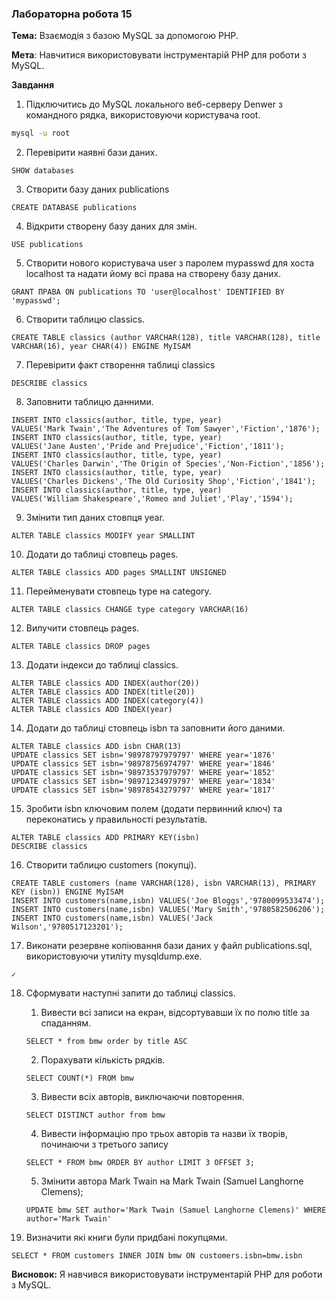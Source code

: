 ### Лабораторна робота 15

**Тема:** Взаємодія з базою MySQL за допомогою PHP.

**Мета**: Навчитися використовувати інструментарій PHP для роботи з MySQL.

**Завдання**

1. Підключитись до MySQL локального веб-серверу Denwer з командного рядка, використовуючи користувача root. 

```bash
mysql -u root
```

2. Перевірити наявні бази даних.

```mysql
SHOW databases
```

3. Створити базу даних publications

```mysql
CREATE DATABASE publications
```

4. Відкрити створену базу даних для змін.

```mysql
USE publications
```

5. Створити нового користувача user з паролем mypasswd для хоста localhost та надати йому всі права на створену базу даних.

```mysql
GRANT ПРАВА ON publications TO 'user@localhost' IDENTIFIED BY 'mypasswd';
```

6. Створити таблицю classics.

```mysql
CREATE TABLE classics (author VARCHAR(128), title VARCHAR(128), title VARCHAR(16), year CHAR(4)) ENGINE MyISAM
```

7. Перевірити факт створення таблиці classics

```mysql
DESCRIBE classics
```

8. Заповнити таблицю данними. 

```mysql
INSERT INTO classics(author, title, type, year)
VALUES('Mark Twain','The Adventures of Tom Sawyer','Fiction','1876');
INSERT INTO classics(author, title, type, year)
VALUES('Jane Austen','Pride and Prejudice','Fiction','1811');
INSERT INTO classics(author, title, type, year)
VALUES('Charles Darwin','The Origin of Species','Non-Fiction','1856');
INSERT INTO classics(author, title, type, year)
VALUES('Charles Dickens','The Old Curiosity Shop','Fiction','1841');
INSERT INTO classics(author, title, type, year)
VALUES('William Shakespeare','Romeo and Juliet','Play','1594');
```

9. Змінити тип даних стовпця year.

```mysql
ALTER TABLE classics MODIFY year SMALLINT
```

10. Додати до таблиці стовпець pages.

```mysql
ALTER TABLE classics ADD pages SMALLINT UNSIGNED
```

11. Перейменувати стовпець type на category.

```mysql
ALTER TABLE classics CHANGE type category VARCHAR(16)
```

12. Вилучити стовпець pages.

```mysql
ALTER TABLE classics DROP pages
```

13. Додати індекси до таблиці classics.

```mysql
ALTER TABLE classics ADD INDEX(author(20))
ALTER TABLE classics ADD INDEX(title(20))
ALTER TABLE classics ADD INDEX(category(4))
ALTER TABLE classics ADD INDEX(year)
```

14. Додати до таблиці стовпець isbn та заповнити його даними.

```mysql
ALTER TABLE classics ADD isbn CHAR(13)
UPDATE classics SET isbn='98978797979797' WHERE year='1876'
UPDATE classics SET isbn='98978756974797' WHERE year='1846'
UPDATE classics SET isbn='98973537979797' WHERE year='1852'
UPDATE classics SET isbn='98971234979797' WHERE year='1834'
UPDATE classics SET isbn='98978543279797' WHERE year='1817'
```

15. Зробити isbn ключовим полем (додати первинний ключ) та переконатись у правильності результатів.

```mysql
ALTER TABLE classics ADD PRIMARY KEY(isbn)
DESCRIBE classics
```

16. Створити таблицю customers (покупці).

```mysql
CREATE TABLE customers (name VARCHAR(128), isbn VARCHAR(13), PRIMARY KEY (isbn)) ENGINE MyISAM
INSERT INTO customers(name,isbn) VALUES('Joe Bloggs','9780099533474');
INSERT INTO customers(name,isbn) VALUES('Mary Smith','9780582506206');
INSERT INTO customers(name,isbn) VALUES('Jack Wilson','9780517123201');
```

17. Виконати резервне копіювання бази даних у файл publications.sql, використовуючи утиліту mysqldump.exe.

```
✓
```

18. Сформувати наступні запити до таблиці classics.

    1. Вивести всі записи на екран, відсортувавши їх по полю title за спаданням.

    ```mysql
    SELECT * from bmw order by title ASC
    ```

    2. Порахувати кількість рядків.

    ```mysql
    SELECT COUNT(*) FROM bmw
    ```

    3. Вивести всіх авторів, виключаючи повторення.

    ```mysql
    SELECT DISTINCT author from bmw
    ```

    4. Вивести інформацію про трьох авторів та назви їх творів, починаючи з третього запису

    ```mysql
    SELECT * FROM bmw ORDER BY author LIMIT 3 OFFSET 3;
    ```

    5. Змінити автора Mark Twain на Mark Twain (Samuel Langhorne Clemens);

    ```mysql
    UPDATE bmw SET author='Mark Twain (Samuel Langhorne Clemens)' WHERE author='Mark Twain'
    ```

19. Визначити які книги були придбані покупцями.

```mysql
SELECT * FROM customers INNER JOIN bmw ON customers.isbn=bmw.isbn
```

**Висновок:** Я навчився використовувати інструментарій PHP для роботи з MySQL.